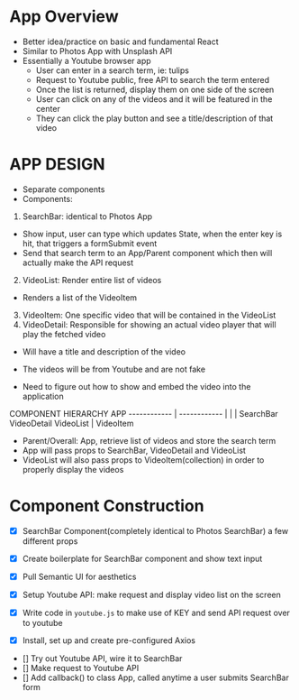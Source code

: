 # App Overview
- Better idea/practice on basic and fundamental React
- Similar to Photos App with Unsplash API
- Essentially a Youtube browser app
  - User can enter in a search term, ie: tulips
  - Request to Youtube public, free API to search the term entered
  - Once the list is returned, display them on one side of the screen
  - User can click on any of the videos and it will be featured in the center
  - They can click the play button and see a title/description of that video


# APP DESIGN
- Separate components
- Components:
1. SearchBar: identical to Photos App
  - Show input, user can type which updates State, when the enter key is hit, that triggers a formSubmit
    event
  - Send that search term to an App/Parent component which then will actually make the API request
2. VideoList: Render entire list of videos
  - Renders a list of the VideoItem
3. VideoItem: One specific video that will be contained in the VideoList
4. VideoDetail: Responsible for showing an actual video player that will play the fetched video
  - Will have a title and description of the video

- The videos will be from Youtube and are not fake
- Need to figure out how to show and embed the video into the application


COMPONENT HIERARCHY
                        APP
            ------------ | ------------
            |            |            |
        SearchBar   VideoDetail   VideoList
                                      |
                                  VideoItem

- Parent/Overall: App, retrieve list of videos and store the search term
- App will pass props to SearchBar, VideoDetail and VideoList
- VideoList will also pass props to VideoItem(collection) in order to properly display the videos


# Component Construction
- [x] SearchBar Component(completely identical to Photos SearchBar) a few different props
- [x] Create boilerplate for SearchBar component and show text input
- [x] Pull Semantic UI for aesthetics

- [x] Setup Youtube API: make request and display video list on the screen
- [x] Write code in `youtube.js` to make use of KEY and send API request over to youtube
- [x] Install, set up and create pre-configured Axios

- [] Try out Youtube API, wire it to SearchBar
- [] Make request to Youtube API
- [] Add callback() to class App, called anytime a user submits SearchBar form
